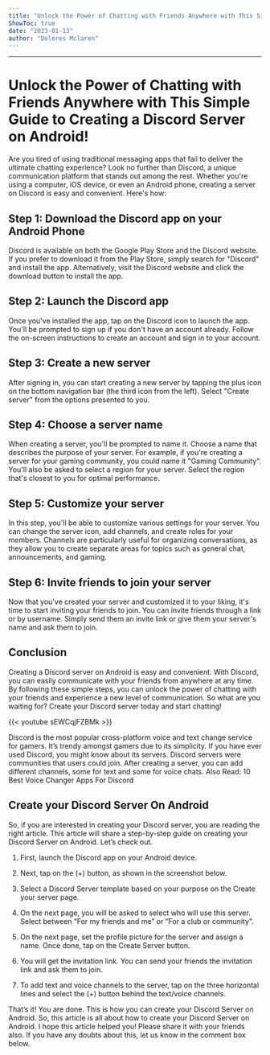 ```yaml
---
title: "Unlock the Power of Chatting with Friends Anywhere with This Simple Guide to Creating a Discord Server on Android!"
ShowToc: true 
date: "2023-01-13"
author: "Dolores Mclaren"
---
```

*****
# Unlock the Power of Chatting with Friends Anywhere with This Simple Guide to Creating a Discord Server on Android!

Are you tired of using traditional messaging apps that fail to deliver the ultimate chatting experience? Look no further than Discord, a unique communication platform that stands out among the rest. Whether you're using a computer, iOS device, or even an Android phone, creating a server on Discord is easy and convenient. Here's how:

## Step 1: Download the Discord app on your Android Phone

Discord is available on both the Google Play Store and the Discord website. If you prefer to download it from the Play Store, simply search for "Discord" and install the app. Alternatively, visit the Discord website and click the download button to install the app.

## Step 2: Launch the Discord app

Once you've installed the app, tap on the Discord icon to launch the app. You'll be prompted to sign up if you don't have an account already. Follow the on-screen instructions to create an account and sign in to your account.

## Step 3: Create a new server

After signing in, you can start creating a new server by tapping the plus icon on the bottom navigation bar (the third icon from the left). Select "Create server" from the options presented to you.

## Step 4: Choose a server name

When creating a server, you'll be prompted to name it. Choose a name that describes the purpose of your server. For example, if you're creating a server for your gaming community, you could name it "Gaming Community". You'll also be asked to select a region for your server. Select the region that's closest to you for optimal performance.

## Step 5: Customize your server

In this step, you'll be able to customize various settings for your server. You can change the server icon, add channels, and create roles for your members. Channels are particularly useful for organizing conversations, as they allow you to create separate areas for topics such as general chat, announcements, and gaming.

## Step 6: Invite friends to join your server

Now that you've created your server and customized it to your liking, it's time to start inviting your friends to join. You can invite friends through a link or by username. Simply send them an invite link or give them your server's name and ask them to join.

## Conclusion

Creating a Discord server on Android is easy and convenient. With Discord, you can easily communicate with your friends from anywhere at any time. By following these simple steps, you can unlock the power of chatting with your friends and experience a new level of communication. So what are you waiting for? Create your Discord server today and start chatting!

{{< youtube sEWCqjFZBMk >}} 



Discord is the most popular cross-platform voice and text change service for gamers. It’s trendy amongst gamers due to its simplicity.
If you have ever used Discord, you might know about its servers. Discord servers were communities that users could join. After creating a server, you can add different channels, some for text and some for voice chats.
Also Read: 10 Best Voice Changer Apps For Discord

 
## Create your Discord Server On Android


So, if you are interested in creating your Discord server, you are reading the right article. This article will share a step-by-step guide on creating your Discord Server on Android. Let’s check out.
1. First, launch the Discord app on your Android device.
2. Next, tap on the (+) button, as shown in the screenshot below.

3. Select a Discord Server template based on your purpose on the Create your server page.

4. On the next page, you will be asked to select who will use this server. Select between “For my friends and me” or “For a club or community”.

5. On the next page, set the profile picture for the server and assign a name. Once done, tap on the Create Server button.

6. You will get the invitation link. You can send your friends the invitation link and ask them to join.
7. To add text and voice channels to the server, tap on the three horizontal lines and select the (+) button behind the text/voice channels.

That’s it! You are done. This is how you can create your Discord Server on Android.
So, this article is all about how to create your Discord Server on Android. I hope this article helped you! Please share it with your friends also. If you have any doubts about this, let us know in the comment box below.




